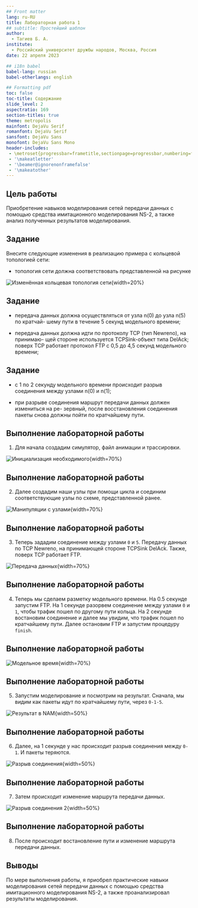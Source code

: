 ```yaml
---
## Front matter
lang: ru-RU
title: Лабораторная работа 1
## subtitle: Простейший шаблон
author:
  - Тагиев Б. А.
institute:
  - Российский университет дружбы народов, Москва, Россия
date: 22 апреля 2023

## i18n babel
babel-lang: russian
babel-otherlangs: english

## Formatting pdf
toc: false
toc-title: Содержание
slide_level: 2
aspectratio: 169
section-titles: true
theme: metropolis
mainfont: DejaVu Serif
romanfont: DejaVu Serif
sansfont: DejaVu Sans
monofont: DejaVu Sans Mono
header-includes:
 - \metroset{progressbar=frametitle,sectionpage=progressbar,numbering=fraction}
 - '\makeatletter'
 - '\beamer@ignorenonframefalse'
 - '\makeatother'
---
```


## Цель работы

Приобретение навыков моделирования сетей передачи данных с помощью средства имитационного моделирования NS-2, а также анализ полученных результатов моделирования.

## Задание

Внесите следующие изменения в реализацию примера с кольцевой топологией сети:

- топология сети должна соответствовать представленной на рисунке

![Изменённая кольцевая топология сети](image/0.png){width=20%}

## Задание

 - передача данных должна осуществляться от узла n(0) до узла n(5) по кратчай-
шему пути в течение 5 секунд модельного времени;

 - передача данных должна идти по протоколу TCP (тип Newreno), на принимаю-
щей стороне используется TCPSink-объект типа DelAck; поверх TCP работает
протокол FTP с 0,5 до 4,5 секунд модельного времени;
 
## Задание

 - с 1 по 2 секунду модельного времени происходит разрыв соединения между
узлами n(0) и n(1);
 
 - при разрыве соединения маршрут передачи данных должен измениться на ре-
зервный, после восстановления соединения пакеты снова должны пойти по
кратчайшему пути.

## Выполнение лабораторной работы

1. Для начала создадим симулятор, файл анимации и трассировки.

![Инициализация необходимого](image/1.png){width=70%}

## Выполнение лабораторной работы

2. Далее создадим наши узлы при помощи цикла и соединим соответствующие узлы по схеме, представленной ранее.

![Манипуляции с узлами](image/2.png){width=70%}

## Выполнение лабораторной работы

3. Теперь зададим соединение между узлами `0` и `5`. Передачу данных по TCP Newreno, на принимающей стороне TCPSink DelAck. Также, поверх TCP работает FTP.

![Передача данных](image/3.png){width=70%}

## Выполнение лабораторной работы

4. Теперь мы сделаем разметку модельного времени. На 0.5 секунде запустим FTP. На 1 секунде разорвем соединение между узлами `0` и `1`, чтобы трафик пошел по другому пути кольца. На 2 секунде востановим соединение и далее мы увидим, что трафик пошел по кратчайшему пути. Далее остановим FTP и запустим процедуру `finish`.

## Выполнение лабораторной работы

![Модельное время](image/4.png){width=70%}

## Выполнение лабораторной работы

5. Запустим моделирование и посмотрим на результат. Сначала, мы видим как пакеты идут по кратчайшему пути, через `0-1-5`.

![Результат в NAM](image/5.png){width=50%}

## Выполнение лабораторной работы

6. Далее, на 1 секунде у нас происходит разрыв соединения между `0-1`. И пакеты теряются.

![Разрыв соединения](image/6.png){width=50%}

## Выполнение лабораторной работы

7. Затем происходит изменение маршрута передачи данных.

![Разрыв соединения 2](image/7.png){width=50%}

## Выполнение лабораторной работы

8. После происходит востановление пути и изменение маршрута передачи данных.

## Выводы

По мере выполнения работы, я приобрел практические навыки моделирования сетей передачи данных с помощью средства имитационного моделирования NS-2, а также проанализировал результаты моделирования.


